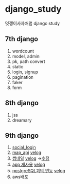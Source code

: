# django_study
멋쟁이사자처럼 django study

## 7th django
1. wordcount
2. model, admin
3. pk, path convert
4. static
5. login, signup
6. pagination
7. faker
8. form
## 8th django
1. jss
2. dreamary
## 9th django
1. [social_login](https://velog.io/@mseo39/Django-social-login)  
2. [map_api](https://github.com/mseo39/django_study/commit/a0b887147f36ed4bec53cc3af0285a959d126e0d) [velog](https://velog.io/@mseo39/Django-%E3%85%A1map-API)  
3. [썸네일](https://github.com/mseo39/django_study/commit/60156e7d7e27c3b3c4952c5d945e3a0bc840f473) [velog](https://velog.io/@mseo39/Django-thumbnail)
  ->[수정](https://github.com/mseo39/django_study/commit/3d27fb326f52b1ebc26101f17e8491777aed7a73)
5. [app 재사용](#) [velog](https://velog.io/@mseo39/Django-app-%EC%9E%AC%EC%82%AC%EC%9A%A9)
6. [postgreSQL괴의 연동](#) [velog](#)
7. aws배포
